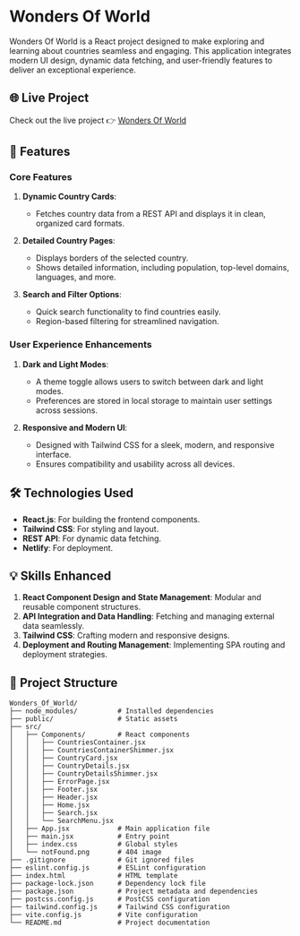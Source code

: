 # Wonders Of World

Wonders Of World is a React project designed to make exploring and learning about countries seamless and engaging. This application integrates modern UI design, dynamic data fetching, and user-friendly features to deliver an exceptional experience.

## 🌐 Live Project

Check out the live project 👉 [Wonders Of World](https://wonders-world.vercel.app/)

## 🚀 Features

### Core Features

1. **Dynamic Country Cards**:
   - Fetches country data from a REST API and displays it in clean, organized card formats.

2. **Detailed Country Pages**:
   - Displays borders of the selected country.
   - Shows detailed information, including population, top-level domains, languages, and more.

3. **Search and Filter Options**:
   - Quick search functionality to find countries easily.
   - Region-based filtering for streamlined navigation.

### User Experience Enhancements

1. **Dark and Light Modes**:
   - A theme toggle allows users to switch between dark and light modes.
   - Preferences are stored in local storage to maintain user settings across sessions.

2. **Responsive and Modern UI**:
   - Designed with Tailwind CSS for a sleek, modern, and responsive interface.
   - Ensures compatibility and usability across all devices.

## 🛠️ Technologies Used

- **React.js**: For building the frontend components.
- **Tailwind CSS**: For styling and layout.
- **REST API**: For dynamic data fetching.
- **Netlify**: For deployment.

## 💡 Skills Enhanced

1. **React Component Design and State Management**: Modular and reusable component structures.
2. **API Integration and Data Handling**: Fetching and managing external data seamlessly.
3. **Tailwind CSS**: Crafting modern and responsive designs.
4. **Deployment and Routing Management**: Implementing SPA routing and deployment strategies.

## 📂 Project Structure

```
Wonders_Of_World/
├── node_modules/          # Installed dependencies
├── public/                # Static assets
├── src/
│   ├── Components/        # React components
│   │   ├── CountriesContainer.jsx
│   │   ├── CountriesContainerShimmer.jsx
│   │   ├── CountryCard.jsx
│   │   ├── CountryDetails.jsx
│   │   ├── CountryDetailsShimmer.jsx
│   │   ├── ErrorPage.jsx
│   │   ├── Footer.jsx
│   │   ├── Header.jsx
│   │   ├── Home.jsx
│   │   ├── Search.jsx
│   │   └── SearchMenu.jsx
│   ├── App.jsx            # Main application file
│   ├── main.jsx           # Entry point
│   ├── index.css          # Global styles
│   └── notFound.png       # 404 image
├── .gitignore             # Git ignored files
├── eslint.config.js       # ESLint configuration
├── index.html             # HTML template
├── package-lock.json      # Dependency lock file
├── package.json           # Project metadata and dependencies
├── postcss.config.js      # PostCSS configuration
├── tailwind.config.js     # Tailwind CSS configuration
├── vite.config.js         # Vite configuration
└── README.md              # Project documentation
```



